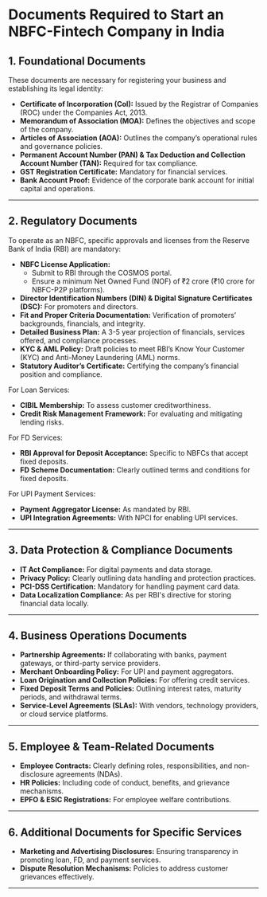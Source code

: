 # Documents Required to Start an NBFC-Fintech Company in India

## 1. Foundational Documents
These documents are necessary for registering your business and establishing its legal identity:
- **Certificate of Incorporation (CoI):** Issued by the Registrar of Companies (ROC) under the Companies Act, 2013.
- **Memorandum of Association (MOA):** Defines the objectives and scope of the company.
- **Articles of Association (AOA):** Outlines the company’s operational rules and governance policies.
- **Permanent Account Number (PAN) & Tax Deduction and Collection Account Number (TAN):** Required for tax compliance.
- **GST Registration Certificate:** Mandatory for financial services.
- **Bank Account Proof:** Evidence of the corporate bank account for initial capital and operations.

---

## 2. Regulatory Documents
To operate as an NBFC, specific approvals and licenses from the Reserve Bank of India (RBI) are mandatory:
- **NBFC License Application:**
  - Submit to RBI through the COSMOS portal.
  - Ensure a minimum Net Owned Fund (NOF) of ₹2 crore (₹10 crore for NBFC-P2P platforms).
- **Director Identification Numbers (DIN) & Digital Signature Certificates (DSC):** For promoters and directors.
- **Fit and Proper Criteria Documentation:** Verification of promoters’ backgrounds, financials, and integrity.
- **Detailed Business Plan:** A 3-5 year projection of financials, services offered, and compliance processes.
- **KYC & AML Policy:** Draft policies to meet RBI’s Know Your Customer (KYC) and Anti-Money Laundering (AML) norms.
- **Statutory Auditor’s Certificate:** Certifying the company’s financial position and compliance.

For Loan Services:
- **CIBIL Membership:** To assess customer creditworthiness.
- **Credit Risk Management Framework:** For evaluating and mitigating lending risks.

For FD Services:
- **RBI Approval for Deposit Acceptance:** Specific to NBFCs that accept fixed deposits.
- **FD Scheme Documentation:** Clearly outlined terms and conditions for fixed deposits.

For UPI Payment Services:
- **Payment Aggregator License:** As mandated by RBI.
- **UPI Integration Agreements:** With NPCI for enabling UPI services.

---

## 3. Data Protection & Compliance Documents
- **IT Act Compliance:** For digital payments and data storage.
- **Privacy Policy:** Clearly outlining data handling and protection practices.
- **PCI-DSS Certification:** Mandatory for handling payment card data.
- **Data Localization Compliance:** As per RBI's directive for storing financial data locally.

---

## 4. Business Operations Documents
- **Partnership Agreements:** If collaborating with banks, payment gateways, or third-party service providers.
- **Merchant Onboarding Policy:** For UPI and payment aggregators.
- **Loan Origination and Collection Policies:** For offering credit services.
- **Fixed Deposit Terms and Policies:** Outlining interest rates, maturity periods, and withdrawal terms.
- **Service-Level Agreements (SLAs):** With vendors, technology providers, or cloud service platforms.

---

## 5. Employee & Team-Related Documents
- **Employee Contracts:** Clearly defining roles, responsibilities, and non-disclosure agreements (NDAs).
- **HR Policies:** Including code of conduct, benefits, and grievance mechanisms.
- **EPFO & ESIC Registrations:** For employee welfare contributions.

---

## 6. Additional Documents for Specific Services
- **Marketing and Advertising Disclosures:** Ensuring transparency in promoting loan, FD, and payment services.
- **Dispute Resolution Mechanisms:** Policies to address customer grievances effectively.

---

